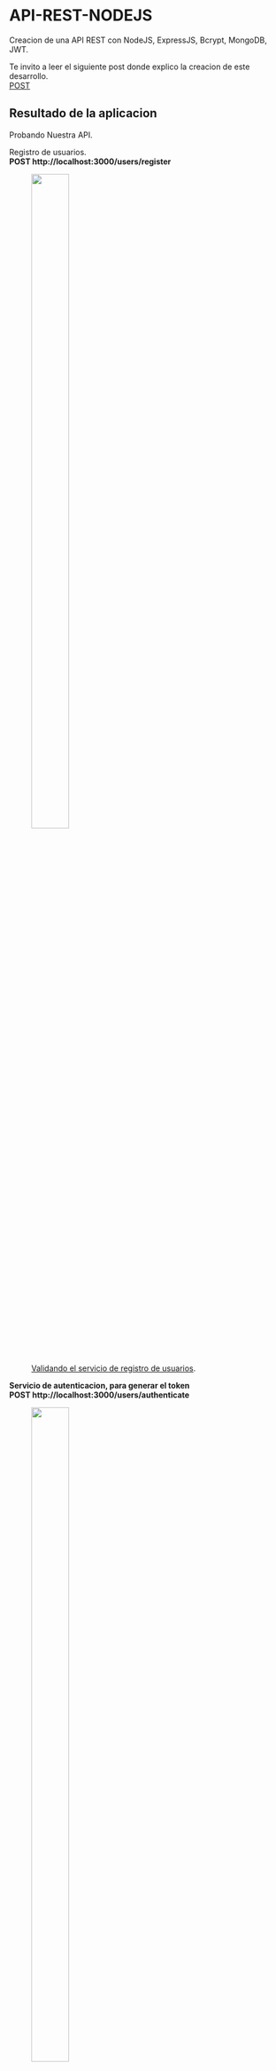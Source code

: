# API-REST-NODEJS
Creacion de una API REST con NodeJS, ExpressJS, Bcrypt, MongoDB, JWT.

Te invito a leer el siguiente post donde explico la creacion de este desarrollo.  
[POST](https://hackingprofessional.github.io/Security/Aprende-nodejs-creando-un-API-REST-con-JWT/)

## Resultado de la aplicacion
Probando Nuestra API.

Registro de usuarios.  
**POST http://localhost:3000/users/register**    

<figure>
  <img src="https://hackingprofessional.github.io/Security/images/CrearUsuarioPOST.png" width="40%" height="55%">
	<figcaption>
    <a href="https://hackingprofessional.github.io/Security/images/CrearUsuarioPOST.png" title="Validando el servicio de registro de usuarios">Validando el servicio de registro de usuarios</a>.
  </figcaption>
</figure>

**Servicio de autenticacion, para generar el token**  
**POST http://localhost:3000/users/authenticate**  

<figure>
  <img src="https://hackingprofessional.github.io/Security/images/AuthPOST.png" width="40%" height="55%">
	<figcaption>
    <a href="https://hackingprofessional.github.io/Security/images/AuthPOST.png" title="Validando el servicio de autenticacion sobre un usuario registrado">Validando el servicio de autenticacion</a>
  </figcaption>
</figure>

**Listado completo de videojuegos sin token de autenticacion**  
**GET http://localhost:3000/videogames**  

<figure>
  <img src="https://hackingprofessional.github.io/Security/images/ErrorJWT.png" width="40%" height="55%">
	<figcaption>
    <a href="https://hackingprofessional.github.io/Security/images/ErrorJWT.png" title="Intentando consumir un servicio protegido sin ningun token">Intentando consumir un servicio protegido sin ningun token</a>
  </figcaption>
</figure>

**Listado completo de videojuegos con token de autenticacion**  
**GET http://localhost:3000/videogames**  

<figure>
  <img src="https://hackingprofessional.github.io/Security/images/LeerRegistroGET.png" width="40%" height="55%">
	<figcaption>
    <a href="https://hackingprofessional.github.io/Security/images/LeerRegistroGET.png" title="Consumiendo un servicio protegido con un token de autenticacion">Consumiendo un servicio protegido con un token de autenticacion</a>
  </figcaption>
</figure>

**Listado de videojuegos por ID (Listado Dinamico)**  
**GET http://localhost:3000/videogames/XXXXXXX**  
<figure>
  <img src="https://hackingprofessional.github.io/Security/images/LeerDinamicoGET.png" width="40%" height="55%">
	<figcaption>
    <a href="https://hackingprofessional.github.io/Security/images/LeerDinamicoGET.png" title="Consumiendo un servicio protegido con un token de autenticacion">Consumiendo un servicio protegido con un token de autenticacion</a>
  </figcaption>
</figure>  

**Actualizacion de videojuegos por ID**  
**PUT http://localhost:3000/videogames/XXXXXXX**  
<figure>
  <img src="https://hackingprofessional.github.io/Security/images/ActualizarRegistroPUT.png" width="40%" height="55%">
	<figcaption>
    <a href="https://hackingprofessional.github.io/Security/images/ActualizarRegistroPUT.png" title="Actualizar un registro existente de la base de datos">Actualizar un registro existente de la base de datos</a>
  </figcaption>
</figure>

**Eliminacion de videojuegos por ID**  
**DELETE http://localhost:3000/videogames/XXXXXXX**  
<figure>
  <img src="https://hackingprofessional.github.io/Security/images/EliminarRegistro.png" width="40%" height="55%">
	<figcaption>
    <a href="https://hackingprofessional.github.io/Security/images/EliminarRegistro.png" title="Actualizar un registro existente de la base de datos">Actualizar un registro existente de la base de datos</a>
  </figcaption>
</figure>


